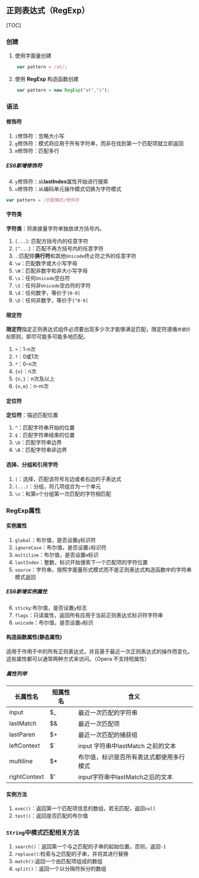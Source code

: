 ## 正则表达式（RegExp）
[TOC]

### 创建
1. 使用字面量创建
``` javascript
    var pattern = /at/;
```
2. 使用 **RegExp** 构造函数创建
``` javascript
    var pattern = new RegExp("at","i");
```
### 语法
#### 修饰符
1. `i`修饰符：忽略大小写
2. `g`修饰符：模式将应用于所有字符串，而非在找到第一个匹配项就立即返回
3. `m`修饰符：匹配多行
##### ES6新增修饰符
4. `y`修饰符：从**lastIndex**属性开始进行搜索
5. `u`修饰符：从编码单元操作模式切换为字符模式 
``` javascript
var pattern = /匹配模式/修饰符
```
#### 字符类
**字符类**：将直接量字符单独放进方括号内。
1. `[...]`: 匹配方括号内的任意字符
2. `[^...]`：匹配不再方括号内的任意字符
3. `.`:匹配除**换行符**和其他`Unicode`终止符之外的任意字符
4. `\w`：匹配数字或大小写字母
5. `\W`：匹配非数字和非大小写字母
6. `\s`：任何`Unicode`空白符
7. `\S`：任何非`Unicode`空白符的字符
8. `\d`：任何数字，等价于`[0-9]`
9. `\D`：任何非数字，等价于`[^0-9]`
#### 限定符
**限定符**指定正则表达式组件必须要出现多少次才能够满足匹配，限定符遵循`贪婪匹配`原则，即尽可能多可能多地匹配。
1. `+`：1-n次
2. `?`：0或1次
3. `*`：0-n次
4. `{n}`：n次
4. `{n,}`：n次及以上
5. `{n,m}`：n-m次
#### 定位符
**定位符**：描述匹配位置
1. `^`：匹配字符串开始的位置
2. `$`：匹配字符串结束的位置
3. `\b`：匹配字符串边界
4. `\B`：匹配字符串非边界
#### 选择、分组和引用字符
1. `|`：选择，匹配该符号左边或者右边的子表达式
2. `(...)`：分组，将几项组合为一个单元
3. `\n`：和第`n`个分组第一次匹配的字符相匹配
### RegExp属性
#### 实例属性
1. `global`：布尔值，是否设置`g`标识符
2. `ignoreCase`：布尔值，是否设置`i`标识符
3. `multiline`：布尔值，是否设置`m`标识
4. `lastIndex`：整数，标识开始搜索下一个匹配项的字符位置
5. `source`：字符串，按照字面量形式模式而不是正则表达式构造函数中的字符串模式返回
##### ES6新增实例属性
6. `sticky`:布尔值，是否设置`y`标志
7. `flags`：只读属性，返回所有应用于当前正则表达式标识符字符串
8. `unicode`：布尔值，是否设置`u`标识

#### 构造函数属性(静态属性)
适用于作用于中的所有正则表达式，并且基于最近一次正则表达式的操作而变化。这些属性都可以通常两种方式来访问。（Opera 不支持短属性）
##### 属性列举
长属性名|短属性名|含义
----|-----|-----|
input|$_|最近一次匹配的字符串
lastMatch|$&|最近一次匹配项
lastParen|$+|最近一次匹配的捕获组
leftContext|$`|input 字符串中lastMatch 之前的文本
multiline|$*|布尔值，标识是否所有表达式都使用多行模式
rightContext|$'|input字符串中lastMatch之后的文本
#### 实例方法
1. `exec()`：返回第一个匹配项信息的数组，若无匹配，返回`null`
2. `test()`：返回是否匹配的布尔值
### `String`中模式匹配相关方法
1. `search()`：返回第一个与之匹配的子串的起始位置，否则，返回`-1`
2. `replace()`:检索与之匹配的子串，并将其进行替换
3. `match()`:返回一个由匹配项组成的数组
4. `split()`：返回一个以分隔符拆分的数组